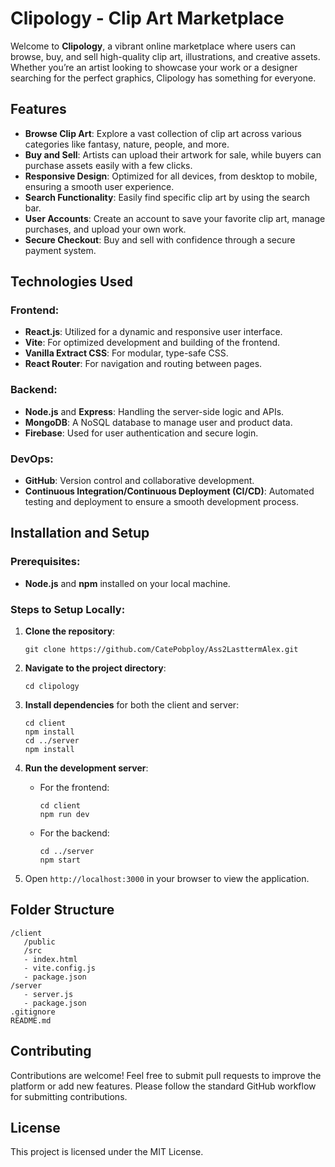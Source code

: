 # Clipology - Clip Art Marketplace

Welcome to **Clipology**, a vibrant online marketplace where users can browse, buy, and sell high-quality clip art, illustrations, and creative assets. Whether you’re an artist looking to showcase your work or a designer searching for the perfect graphics, Clipology has something for everyone.

## Features

- **Browse Clip Art**: Explore a vast collection of clip art across various categories like fantasy, nature, people, and more.
- **Buy and Sell**: Artists can upload their artwork for sale, while buyers can purchase assets easily with a few clicks.
- **Responsive Design**: Optimized for all devices, from desktop to mobile, ensuring a smooth user experience.
- **Search Functionality**: Easily find specific clip art by using the search bar.
- **User Accounts**: Create an account to save your favorite clip art, manage purchases, and upload your own work.
- **Secure Checkout**: Buy and sell with confidence through a secure payment system.

## Technologies Used

### Frontend:
- **React.js**: Utilized for a dynamic and responsive user interface.
- **Vite**: For optimized development and building of the frontend.
- **Vanilla Extract CSS**: For modular, type-safe CSS.
- **React Router**: For navigation and routing between pages.

### Backend:
- **Node.js** and **Express**: Handling the server-side logic and APIs.
- **MongoDB**: A NoSQL database to manage user and product data.
- **Firebase**: Used for user authentication and secure login.

### DevOps:
- **GitHub**: Version control and collaborative development.
- **Continuous Integration/Continuous Deployment (CI/CD)**: Automated testing and deployment to ensure a smooth development process.

## Installation and Setup

### Prerequisites:
- **Node.js** and **npm** installed on your local machine.

### Steps to Setup Locally:

1. **Clone the repository**:
   ```
   git clone https://github.com/CatePobploy/Ass2LasttermAlex.git
   ```

2. **Navigate to the project directory**:
   ```
   cd clipology
   ```

3. **Install dependencies** for both the client and server:
   ```
   cd client
   npm install
   cd ../server
   npm install
   ```

4. **Run the development server**:
   - For the frontend:
     ```
     cd client
     npm run dev
     ```
   - For the backend:
     ```
     cd ../server
     npm start
     ```

5. Open `http://localhost:3000` in your browser to view the application.

## Folder Structure

```
/client
   /public
   /src
   - index.html
   - vite.config.js
   - package.json
/server
   - server.js
   - package.json
.gitignore
README.md
```

## Contributing

Contributions are welcome! Feel free to submit pull requests to improve the platform or add new features. Please follow the standard GitHub workflow for submitting contributions.

## License

This project is licensed under the MIT License.

